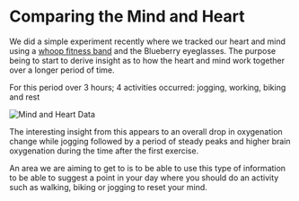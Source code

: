 # Comparing the Mind and Heart

We did a simple experiment recently where we tracked our heart and mind using a [whoop fitness band](https://www.whoop.com/) and the Blueberry eyeglasses. The purpose being to start to derive insight as to how the heart and mind work together over a longer period of time.

For this period over 3 hours; 4 activities occurred: jogging, working, biking and rest

![Mind and Heart Data](https://cdn.shopify.com/s/files/1/0304/7905/7027/files/mindandheart.png?v=1590102764)

The interesting insight from this appears to an overall drop in oxygenation change while jogging followed by a period of steady peaks and higher brain oxygenation during the time after the first exercise.

An area we are aiming to get to is to be able to use this type of information to be able to suggest a point in your day where you should do an activity such as walking, biking or jogging to reset your mind.

